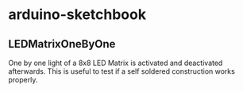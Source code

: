# arduino-sketchbook

## LEDMatrixOneByOne
One by one light of a 8x8 LED Matrix is activated and deactivated afterwards.
This is useful to test if a self soldered construction works properly.

